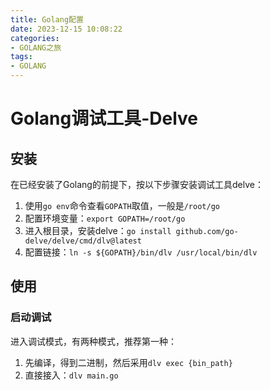 ```yaml
---
title: Golang配置
date: 2023-12-15 10:08:22
categories:
- GOLANG之旅
tags:
- GOLANG
---
```


# Golang调试工具-Delve

## 安装

在已经安装了Golang的前提下，按以下步骤安装调试工具delve：

1. 使用`go env`命令查看`GOPATH`取值，一般是`/root/go`
2. 配置环境变量：`export GOPATH=/root/go`
3. 进入根目录，安装delve：`go install github.com/go-delve/delve/cmd/dlv@latest`
4. 配置链接：`ln -s ${GOPATH}/bin/dlv /usr/local/bin/dlv`

## 使用

### 启动调试

进入调试模式，有两种模式，推荐第一种：

1. 先编译，得到二进制，然后采用`dlv exec {bin_path}`
2. 直接接入：`dlv main.go`
